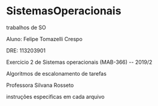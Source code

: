 # SistemasOperacionais
trabalhos de SO

Aluno: Felipe Tomazelli Crespo

DRE: 113203901

Exercicio 2 de Sistemas operacionais (MAB-366) -- 2019/2

Algoritmos de escalonamento de tarefas

Professora Silvana Rosseto



instruções especificas em cada arquivo


